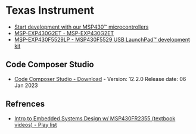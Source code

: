 # Texas Instrument

* [Start development with our MSP430™ microcontrollers](https://www.ti.com/design-resources/embedded-development/msp430-mcus.html)
* [MSP-EXP430G2ET - MSP-EXP430G2ET](https://www.ti.com/tool/MSP-EXP430G2ET?keyMatch=MSP%20VALUE%20LINE)
* [MSP-EXP430F5529LP - MSP430F5529 USB LaunchPad™ development kit](https://www.ti.com/tool/MSP-EXP430F5529LP?keyMatch=&tisearch=search-everything&usecase=hardware)

## Code Composer Studio

* [Code Composer Studio - Download](https://www.ti.com/tool/CCSTUDIO#downloads) - Version: 12.2.0 Release date: 06 Jan 2023

## Refrences

* [Intro to Embedded Systems Design w/ MSP430FR2355 (textbook videos) - Play list](https://www.youtube.com/watch?v=KfFBEBN5UHU&list=PL643xA3Ie_EuHoNV7AgvJXq-z1hrE8vsm)

